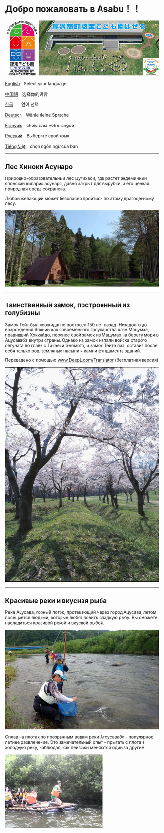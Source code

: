 # Добро пожаловать в Asabu！！

![hazeru](fig/hazeru.jpg)



[English](English.html)　Select your language

[中国語](Chinese.html)　选择你的语言

[한국](Korea.html)　　언어 선택

[Deutsch](German.html)　Wähle deine Sprache

[Français](France.html)　choisissez votre langue

[Русский](Russ.html)　Выберите свой язык

[Tiếng Việt](vietnum.html)　chọn ngôn ngữ của bạn

------

## Лес Хиноки Асунаро

Природно-образовательный лес Цутихаси, где растет эндемичный японский кипарис асунаро, давно закрыт для вырубки, и его ценная природная среда сохранена.

Любой желающий может безопасно пройтись по этому драгоценному лесу.

![hazeru](fig/rekumori01.JPG)



------

## Таинственный замок, построенный из голубизны

Замок Тейт был неожиданно построен 150 лет назад. Незадолго до возрождения Японии как современного государства клан Мацумаэ, правивший Хоккайдо, перенес свой замок из Мацумаэ на берегу моря в Ацусавабэ внутри страны. Однако на замок напали войска старого сёгуната во главе с Такэёси Эномото, и замок Тейтэ пал, оставив после себя только ров, земляные насыпи и камни фундамента зданий.

Переведено с помощью www.DeepL.com/Translator (бесплатная версия)

![hazeru](fig/tatejou.jpg)





------

## Красивые реки и вкусная рыба

Река Ацусава, горный поток, протекающий через город Ацусава, летом посещается людьми, которые любят ловить сладкую рыбу. Вы сможете насладиться красивой рекой и вкусной рыбой.

![hazeru](fig/ayu.JPG)



Сплав на плотах по прозрачным водам реки Атсусавабе - популярное летнее развлечение. Это замечательный опыт - прыгать с плота в холодную реку, наблюдая, как пейзажи меняются один за другим.

![hazeru](fig/イカダ下り.jpg)
